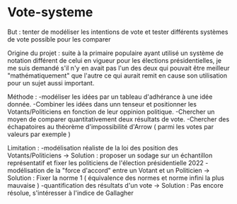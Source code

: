 # Vote-systeme
But : tenter de modéliser les intentions de vote et tester différents systèmes de vote possible pour les comparer



Origine du projet : suite à la primaire populaire ayant utilisé un système de notation différent de celui en vigueur pour les élections présidentielles, je me suis demandé s'il n'y en avait pas l'un des deux qui pouvait être meilleur "mathématiquement" que l'autre ce qui aurait remit en cause son utilisation pour un sujet aussi important.


Méthode : -modéliser les idées par un tableau d'adhérance à une idée donnée. 
          -Combiner les idées dans unn tenseur et positionner les Votants/Politiciens en fonction de leur oppinion politique.
          -Chercher un moyen de comparer quantitativement deux résultats de vote.
          -Chercher des échapatoires au théorème d'impossibilité d'Arrow ( parmi les votes par valeurs par exemple )


Limitation : -modélisation réaliste de la loi des position des Votants/Politiciens
                  -> Solution : proposer un sodage sur un échantillon représentatif et fixer les politiciens de l'élection présidentielle 2022
             -modélisation de la "force d'accord" entre un Votant et un Politicien
                  -> Solution : Fixer la norme 1 ( équivalence des normes et norme infini la plus mauvaise )
             -quantification des résultats d'un vote
                  -> Solution : Pas encore résolue, s'intéresser à l'indice de Gallagher

  




